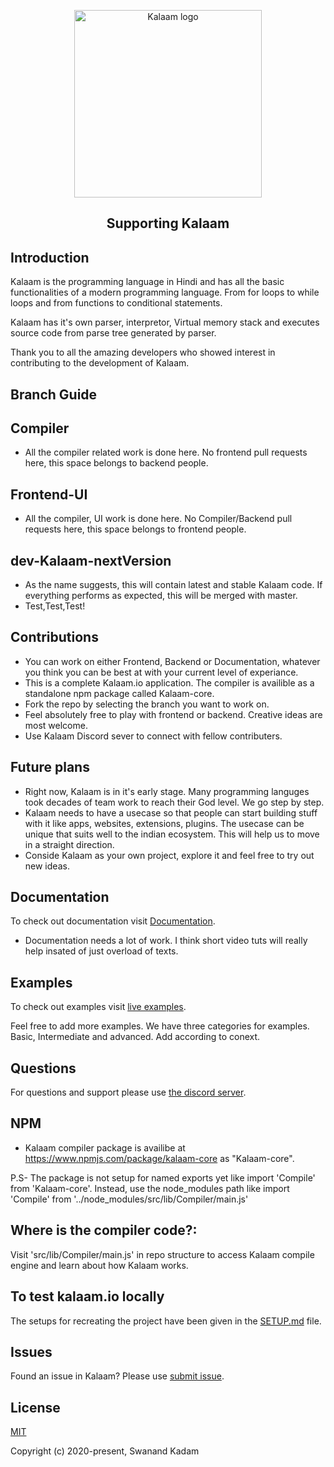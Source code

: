 <p align="center"><a href="kalaam.io" target="_blank" rel="noopener noreferrer"><img width="300" src="https://i.ibb.co/Dg3jzC5/Logo.png" alt="Kalaam logo"></a></p>


<h2 align="center">Supporting Kalaam</h2>


## Introduction

Kalaam is the programming language in Hindi and has all the basic functionalities of a modern programming language. From for loops to while loops and from functions to conditional statements.

Kalaam has it's own parser, interpretor, Virtual memory stack and executes source code from parse tree generated by parser. 

Thank you to all the amazing developers who showed interest in contributing to the development of Kalaam. 

## Branch Guide

## Compiler

- All the compiler related work is done here. No frontend pull requests here, this space belongs to backend people.

## Frontend-UI

- All the compiler, UI work is done here. No Compiler/Backend pull requests here, this space belongs to frontend people.

## dev-Kalaam-nextVersion

- As the name suggests, this will contain latest and stable Kalaam code. If everything performs as expected, this will be merged with master.
- Test,Test,Test!


## Contributions

- You can work on either Frontend, Backend or Documentation, whatever you think you can be best at with your current level of experiance.
- This is a complete Kalaam.io application. The compiler is availible as a standalone npm package called Kalaam-core.
- Fork the repo by selecting the branch you want to work on.
- Feel absolutely free to play with frontend or backend. Creative ideas are most welcome.
- Use Kalaam Discord sever to connect with fellow contributers.

## Future plans

- Right now, Kalaam is in it's early stage. Many programming languges took decades of team work to reach their God level. We go step by step.
- Kalaam needs to have a usecase so that people can start building stuff with it like apps, websites, extensions, plugins. The usecase can be unique 
that suits well to the indian ecosystem. This will help us to move in a straight direction.
- Conside Kalaam as your own project, explore it and feel free to try out new ideas.


## Documentation

To check out documentation visit [Documentation](https://www.kalaam.io/documentation).

- Documentation needs a lot of work. I think short video tuts will really help insated of just overload of texts.


## Examples

To check out examples visit [live examples](https://www.kalaam.io/examples).

Feel free to add more examples. We have three categories for examples. Basic, Intermediate and advanced. Add according to conext.

## Questions

For questions and support please use [the discord server](https://discord.com/invite/EMyA8TA). 

## NPM

- Kalaam compiler package is availibe at https://www.npmjs.com/package/kalaam-core as "Kalaam-core".

P.S- The package is not setup for named exports yet like import 'Compile' from 'Kalaam-core'.
Instead, use the node_modules path like import 'Compile' from '../node_modules/src/lib/Compiler/main.js'

## Where is the compiler code?:

Visit 'src/lib/Compiler/main.js' in repo structure to access Kalaam compile engine and learn about how Kalaam works.

## To test kalaam.io locally

The setups for recreating the project have been given in the [SETUP.md](SETUP.md) file.

## Issues

Found an issue in Kalaam? Please use [submit issue](https://github.com/Kalaam-Programming-Language/Kalaam/issues).



## License

[MIT](http://opensource.org/licenses/MIT)

Copyright (c) 2020-present, Swanand Kadam

